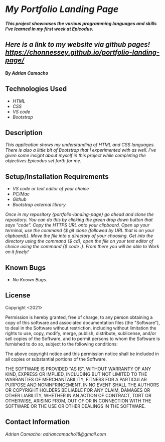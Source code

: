 
# _My Portfolio Landing Page_

#### _This project showcases the various programming languages and skills I've learned in my first week at Epicodus._

## _Here is a link to my website via github pages! https://chonnessey.github.io/portfolio-landing-page/_

#### By _**Adrian Camacho**_

## Technologies Used

* _HTML_
* _CSS_
* _VS code_
* _Bootstrap_

## Description

_This application shows my understanding of HTML and CSS languages. There is also a little bit of Bootstrap that I experimented with as well. I've given some insight about myself in this project while completing the objectives Epicodus set forth for me._

## Setup/Installation Requirements

* _VS code or text editor of your choice_
* _PC/Mac_
* _Github_
* _Bootstrap external library_

_Once in my repository {portfolio-landing-page} go ahead and clone the repository. You can do this by clicking the green drop down button that says "code". Copy the HTTPS URL onto your clipboard. Open up your terminal, use the command {$ git clone (followed by URL that is on your clipboard)}. Move the file into a directory of your choosing. Get into the directory using the command {$ cd}, open the file on your text editor of choice using the command {$ code .}. From there you will be able to Work on it freely!_

## Known Bugs

* _No Known Bugs._

## License

Copyright <2021> <Adrian Camacho>

Permission is hereby granted, free of charge, to any person obtaining a copy of this software and associated documentation files (the "Software"), to deal in the Software without restriction, including without limitation the rights to use, copy, modify, merge, publish, distribute, sublicense, and/or sell copies of the Software, and to permit persons to whom the Software is furnished to do so, subject to the following conditions:

The above copyright notice and this permission notice shall be included in all copies or substantial portions of the Software.

THE SOFTWARE IS PROVIDED "AS IS", WITHOUT WARRANTY OF ANY KIND, EXPRESS OR IMPLIED, INCLUDING BUT NOT LIMITED TO THE WARRANTIES OF MERCHANTABILITY, FITNESS FOR A PARTICULAR PURPOSE AND NONINFRINGEMENT. IN NO EVENT SHALL THE AUTHORS OR COPYRIGHT HOLDERS BE LIABLE FOR ANY CLAIM, DAMAGES OR OTHER LIABILITY, WHETHER IN AN ACTION OF CONTRACT, TORT OR OTHERWISE, ARISING FROM, OUT OF OR IN CONNECTION WITH THE SOFTWARE OR THE USE OR OTHER DEALINGS IN THE SOFTWARE.

## Contact Information

_Adrian Camacho: adriancamacho18@gmail.com_